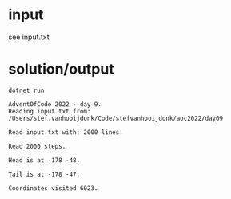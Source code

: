 # input
see input.txt

# solution/output

```
dotnet run
```

```
AdventOfCode 2022 - day 9.
Reading input.txt from: /Users/stef.vanhooijdonk/Code/stefvanhooijdonk/aoc2022/day09

Read input.txt with: 2000 lines.

Read 2000 steps.

Head is at -178 -48.

Tail is at -178 -47.

Coordinates visited 6023.

```